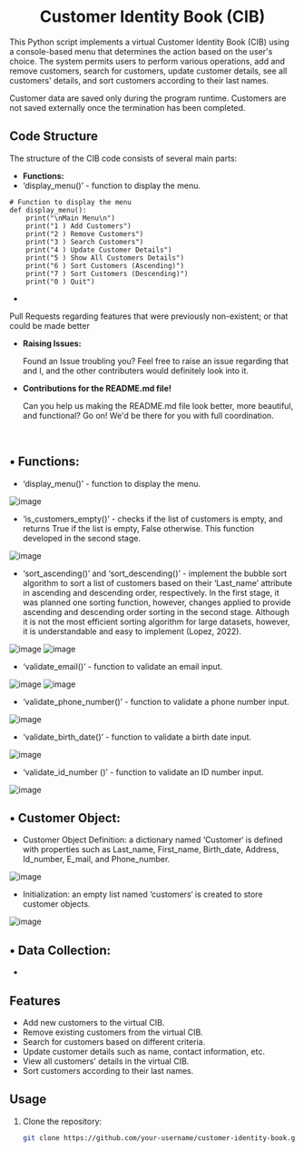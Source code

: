 <h1 align = "center"> Customer Identity Book (CIB) </h1>

This Python script implements a virtual Customer Identity Book (CIB) using a console-based menu that determines the action based on the user's choice. The system permits users to perform various operations, add and remove customers, search for customers, update customer details, see all customers' details, and sort customers according to their last names.

Customer data are saved only during the program runtime. Customers are not saved externally once the termination has been completed.

## Code Structure

The structure of the CIB code consists of several main parts:

- **Functions:**
- ‘display_menu()’ - function to display the menu.
```
# Function to display the menu
def display_menu():
    print("\nMain Menu\n")
    print("1 ) Add Customers")
    print("2 ) Remove Customers")
    print("3 ) Search Customers")
    print("4 ) Update Customer Details")
    print("5 ) Show All Customers Details")
    print("6 ) Sort Customers (Ascending)")
    print("7 ) Sort Customers (Descending)")
    print("0 ) Quit")
```
- 
 
  Pull Requests regarding features that were previously non-existent; or that could be made better
- **Raising Issues:**
 
  Found an Issue troubling you? Feel free to raise an issue regarding that and I, and the other contributers would definitely look into it.
- **Contributions for the README.md file!**
 
  Can you help us making the README.md file look better, more beautiful, and functional? Go on! We'd be there for you with full coordination.
 
 <br>





 ## • Functions: 
 
 -	‘display_menu()’ - function to display the menu.

![image](https://github.com/busilas/cib/assets/24510366/b991d6b9-1fd1-4564-9df4-58afb8b8ff3c)

-	‘is_customers_empty()’ - checks if the list of customers is empty, and returns True if the list is empty, False otherwise. This function developed in the second stage.
  
![image](https://github.com/busilas/cib/assets/24510366/db560ffd-dac9-4956-a6c1-f89796483f2d)

-	‘sort_ascending()’ and ‘sort_descending()’ - implement the bubble sort algorithm to sort a list of customers based on their ‘Last_name’ attribute in ascending and descending order, respectively. In the first stage, it was planned one sorting function, however, changes applied to provide ascending and descending order sorting in the second stage. Although it is not the most efficient sorting algorithm for large datasets, however, it is understandable and easy to implement (Lopez, 2022).
  
![image](https://github.com/busilas/cib/assets/24510366/ee07e50e-d1f0-4fa8-a6b3-db8d0e7a387e)
![image](https://github.com/busilas/cib/assets/24510366/26a9d633-a383-4366-b1f1-d907b50d6bc6)

-	‘validate_email()’ - function to validate an email input.
  
![image](https://github.com/busilas/cib/assets/24510366/1af0cce0-6a1b-4501-add4-ada080b1851c)
![image](https://github.com/busilas/cib/assets/24510366/bf9fa36a-015e-4fc2-8960-0eb71cff82f4)

-	‘validate_phone_number()’ - function to validate a phone number input.
  
![image](https://github.com/busilas/cib/assets/24510366/a8b08ae4-22fd-46a7-bba8-7481df116e75)

-	‘validate_birth_date()’ - function to validate a birth date input.
  
![image](https://github.com/busilas/cib/assets/24510366/e913bfbb-d043-4832-9631-4a7ee73e6cec)

-	‘validate_id_number ()’ - function to validate an ID number input.
  
![image](https://github.com/busilas/cib/assets/24510366/7ae3f1d8-fc86-4167-8ef7-c7318efedbf0)

## • Customer Object:

-	Customer Object Definition: a dictionary named ‘Customer‘ is defined with properties such as Last_name, First_name, Birth_date, Address, Id_number, E_mail, and Phone_number.
  
![image](https://github.com/busilas/cib/assets/24510366/c33d558c-51e5-4ce2-8d57-6333e98684d0)

-	Initialization: an empty list named ‘customers‘ is created to store customer objects.
  
![image](https://github.com/busilas/cib/assets/24510366/e6b9f67b-4ee8-4bc6-a744-84618b7ba181)

## • Data Collection:

-	

## Features

- Add new customers to the virtual CIB.
- Remove existing customers from the virtual CIB.
- Search for customers based on different criteria.
- Update customer details such as name, contact information, etc.
- View all customers' details in the virtual CIB.
- Sort customers according to their last names.

## Usage

1. Clone the repository:
   
   ```bash
   git clone https://github.com/your-username/customer-identity-book.git


